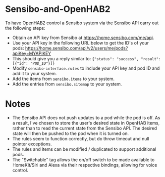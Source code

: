 # Sensibo-and-OpenHAB2

To have OpenHAB2 control a Sensibo system via the Sensibo API carry out the following steps:

- Obtain an API key from Sensibo at https://home.sensibo.com/me/api.
- Use your API key in the following URL below to get the ID's of your pods: https://home.sensibo.com/api/v2/users/me/pods?apiKey=MYAPIKEY
- This should give you a reply similar to:
`{"status": "success", "result": [{"id": "POD_ID"}]}`
- Modify `sensibo-interface.rules` to include your API key and pod ID and add it to your system.
- Add the items from `sensibo.items` to your system.
- Add the entries from `sensibo.sitemap` to your system.

# Notes

- The Sensibo API does not push updates to a pod while the pod is off. As a result, I've chosen to store the user's desired state in OpenHAB items, rather than to read the current state from the Sensibo API. The desired state will then be pushed to the pod when it is turned on.
- The rules seem to function correctly, but do throw timeout and null pointer exceptions.
- The rules and items can be modified / duplicated to support additional pods.
- The "Switchable" tag allows the on/off switch to be made available to HomeKit/Siri and Alexa via their respective bindings, allowing for voice control.
